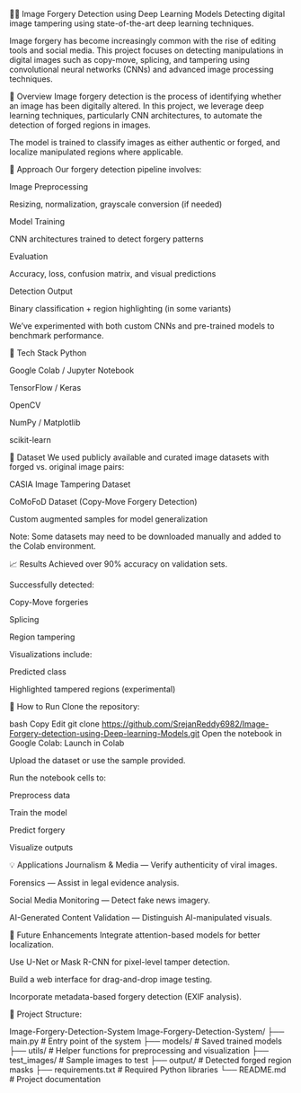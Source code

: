 🕵️‍♂️ Image Forgery Detection using Deep Learning Models
Detecting digital image tampering using state-of-the-art deep learning techniques.

Image forgery has become increasingly common with the rise of editing tools and social media. This project focuses on detecting manipulations in digital images such as copy-move, splicing, and tampering using convolutional neural networks (CNNs) and advanced image processing techniques.

📘 Overview
Image forgery detection is the process of identifying whether an image has been digitally altered. In this project, we leverage deep learning techniques, particularly CNN architectures, to automate the detection of forged regions in images.

The model is trained to classify images as either authentic or forged, and localize manipulated regions where applicable.

🧠 Approach
Our forgery detection pipeline involves:

Image Preprocessing

Resizing, normalization, grayscale conversion (if needed)

Model Training

CNN architectures trained to detect forgery patterns

Evaluation

Accuracy, loss, confusion matrix, and visual predictions

Detection Output

Binary classification + region highlighting (in some variants)

We’ve experimented with both custom CNNs and pre-trained models to benchmark performance.

🧰 Tech Stack
Python

Google Colab / Jupyter Notebook

TensorFlow / Keras

OpenCV

NumPy / Matplotlib

scikit-learn

📁 Dataset
We used publicly available and curated image datasets with forged vs. original image pairs:

CASIA Image Tampering Dataset

CoMoFoD Dataset (Copy-Move Forgery Detection)

Custom augmented samples for model generalization

Note: Some datasets may need to be downloaded manually and added to the Colab environment.

📈 Results
Achieved over 90% accuracy on validation sets.

Successfully detected:

Copy-Move forgeries

Splicing

Region tampering

Visualizations include:

Predicted class

Highlighted tampered regions (experimental)

🚀 How to Run
Clone the repository:

bash
Copy
Edit
git clone https://github.com/SrejanReddy6982/Image-Forgery-detection-using-Deep-learning-Models.git
Open the notebook in Google Colab:
Launch in Colab

Upload the dataset or use the sample provided.

Run the notebook cells to:

Preprocess data

Train the model

Predict forgery

Visualize outputs

💡 Applications
Journalism & Media — Verify authenticity of viral images.

Forensics — Assist in legal evidence analysis.

Social Media Monitoring — Detect fake news imagery.

AI-Generated Content Validation — Distinguish AI-manipulated visuals.

🔮 Future Enhancements
Integrate attention-based models for better localization.

Use U-Net or Mask R-CNN for pixel-level tamper detection.

Build a web interface for drag-and-drop image testing.

Incorporate metadata-based forgery detection (EXIF analysis).

📁 Project Structure:

 Image-Forgery-Detection-System
Image-Forgery-Detection-System/
├── main.py                # Entry point of the system
├── models/                # Saved trained models
├── utils/                 # Helper functions for preprocessing and visualization
├── test_images/           # Sample images to test
├── output/                # Detected forged region masks
├── requirements.txt       # Required Python libraries
└── README.md              # Project documentation

